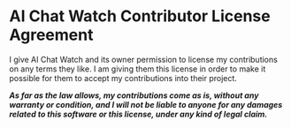 # AI Chat Watch Contributor License Agreement

I give AI Chat Watch and its owner permission to license my contributions on any terms they like. I am giving them this license in order to make it possible for them to accept my contributions into their project.

**_As far as the law allows, my contributions come as is, without any warranty or condition, and I will not be liable to anyone for any damages related to this software or this license, under any kind of legal claim._**